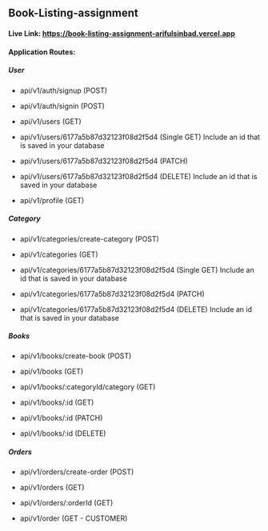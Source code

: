## Book-Listing-assignment

#### Live Link: https://book-listing-assignment-arifulsinbad.vercel.app

#### Application Routes:

##### User

- api/v1/auth/signup (POST)

- api/v1/auth/signin (POST)

- api/v1/users (GET)

- api/v1/users/6177a5b87d32123f08d2f5d4 (Single GET) Include an id that is saved in your database

- api/v1/users/6177a5b87d32123f08d2f5d4 (PATCH)

- api/v1/users/6177a5b87d32123f08d2f5d4 (DELETE) Include an id that is saved in your database

- api/v1/profile (GET)

##### Category

- api/v1/categories/create-category (POST)

- api/v1/categories (GET)

- api/v1/categories/6177a5b87d32123f08d2f5d4 (Single GET) Include an id that is saved in your database

- api/v1/categories/6177a5b87d32123f08d2f5d4 (PATCH)

- api/v1/categories/6177a5b87d32123f08d2f5d4 (DELETE) Include an id that is saved in your database

##### Books

- api/v1/books/create-book (POST)

- api/v1/books (GET)

- api/v1/books/:categoryId/category (GET)

- api/v1/books/:id (GET)

- api/v1/books/:id (PATCH)

- api/v1/books/:id (DELETE)

##### Orders

- api/v1/orders/create-order (POST)

- api/v1/orders (GET)

- api/v1/orders/:orderId (GET)

- api/v1/order (GET - CUSTOMER)

